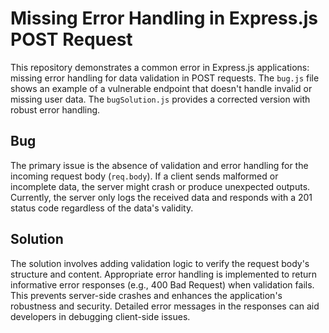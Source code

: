 # Missing Error Handling in Express.js POST Request

This repository demonstrates a common error in Express.js applications: missing error handling for data validation in POST requests.  The `bug.js` file shows an example of a vulnerable endpoint that doesn't handle invalid or missing user data.  The `bugSolution.js` provides a corrected version with robust error handling.

## Bug

The primary issue is the absence of validation and error handling for the incoming request body (`req.body`). If a client sends malformed or incomplete data, the server might crash or produce unexpected outputs.  Currently, the server only logs the received data and responds with a 201 status code regardless of the data's validity.

## Solution

The solution involves adding validation logic to verify the request body's structure and content.  Appropriate error handling is implemented to return informative error responses (e.g., 400 Bad Request) when validation fails.  This prevents server-side crashes and enhances the application's robustness and security.  Detailed error messages in the responses can aid developers in debugging client-side issues.